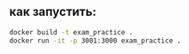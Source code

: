 ## как запустить:

```bash
docker build -t exam_practice .
docker run -it -p 3001:3000 exam_practice .
```